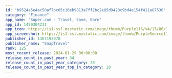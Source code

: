 ```yaml
---
id: "b9524a5e4ac50af7bc05c16eb9813a7ff2bc2e85d9428c9bd4e154f411a87530"
category: "Finance"
app_name: "Super.com - Travel, Save, Earn"
app_id: 1450304211
app_icon: https://is1-ssl.mzstatic.com/image/thumb/Purple116/v4/13/86/37/13863741-5787-1048-e8a3-ac9f5ff3e76d/AppIcon-1x_U007emarketing-0-10-0-85-220.png/1024x1024bb.png
app_screenshot: https://is1-ssl.mzstatic.com/image/thumb/PurpleSource116/v4/8b/89/fb/8b89fbab-d21f-9873-562e-ef3287dbdcba/80bfdf1a-d84f-4117-ac1e-be633dd8501e_Super_App_Store_US_6.5_Screen_01.png/1242x2688bb.png
publisher_id: 1367193978
publisher_name: "SnapTravel"
rank: 125
most_recent_release: 2024-01-29 00:00:00
release_count_in_past_year: 34
release_count_in_past_year_category: 20
release_count_in_past_year_top_in_category: 28
---
```

